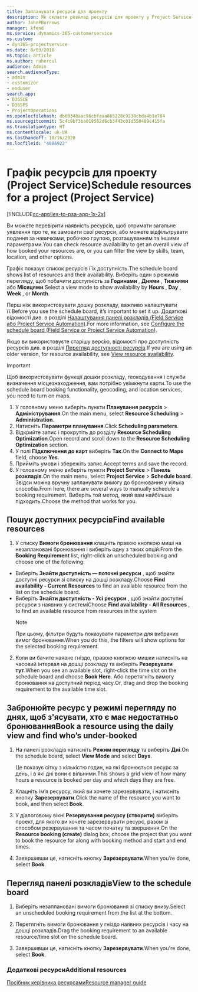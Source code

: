 ```yaml
---
title: Запланувати ресурси для проекту
description: Як скласти розклад ресурсів для проекту у Project Service
author: JohnPBurrows
manager: kfend
ms.service: dynamics-365-customerservice
ms.custom:
- dyn365-projectservice
ms.date: 8/03/2018
ms.topic: article
ms.author: ruhercul
audience: Admin
search.audienceType:
- admin
- customizer
- enduser
search.app:
- D365CE
- D365PS
- ProjectOperations
ms.openlocfilehash: db69348aac96cbfaaa865228c9230cbda4b1e784
ms.sourcegitcommit: 5c4c9bf3ba018562d6cb3443c01d550489c415fa
ms.translationtype: HT
ms.contentlocale: uk-UA
ms.lasthandoff: 10/16/2020
ms.locfileid: "4086922"
---
```

# <a name="schedule-resources-for-a-project-project-service"></a><span data-ttu-id="e7adb-103">Графік ресурсів для проекту (Project Service)</span><span class="sxs-lookup"><span data-stu-id="e7adb-103">Schedule resources for a project (Project Service)</span></span>

[!INCLUDE[cc-applies-to-psa-app-1x-2x](../includes/cc-applies-to-psa-app-1x-2x.md)]

<span data-ttu-id="e7adb-104">Ви можете перевірити наявність ресурсів, щоб отримати загальне уявлення про те, як замовити свої ресурси, або можете відфільтрувати подання за навичками, робочою групою, розташуванням та іншими параметрами.</span><span class="sxs-lookup"><span data-stu-id="e7adb-104">You can check resource availability to get an overall view of how booked your resources are, or you can filter the view by skills, team, location, and other options.</span></span>  
  
<span data-ttu-id="e7adb-105">Графік показує список ресурсів і їх доступність.</span><span class="sxs-lookup"><span data-stu-id="e7adb-105">The schedule board shows list of resources and their availability.</span></span> <span data-ttu-id="e7adb-106">Виберіть один з режимів перегляду, щоб побачити доступність за **Годинами** , **Днями** , **Тижнями** або **Місяцями**.</span><span class="sxs-lookup"><span data-stu-id="e7adb-106">Select a view mode to show availability by **Hours** , **Day** , **Week** , or **Month**.</span></span>  
  
<span data-ttu-id="e7adb-107">Перш ніж використовувати дошку розкладу, важливо налаштувати її.</span><span class="sxs-lookup"><span data-stu-id="e7adb-107">Before you use the schedule board, it’s important to set it up.</span></span> <span data-ttu-id="e7adb-108">Додаткові відомості див. в розділі [Налаштування панелі розкладів (Field Service або Project Service Automation)](https://docs.microsoft.com/dynamics365/field-service/configure-schedule-board).</span><span class="sxs-lookup"><span data-stu-id="e7adb-108">For more information, see [Configure the schedule board (Field Service or Project Service Automation)](https://docs.microsoft.com/dynamics365/field-service/configure-schedule-board).</span></span>
  
<span data-ttu-id="e7adb-109">Якщо ви використовуєте старішу версію, відомості про доступність ресурсів див. в розділі [Перегляд доступності ресурсів](../psa/view-resource-availability.md).</span><span class="sxs-lookup"><span data-stu-id="e7adb-109">If you are using an older version, for resource availability, see [View resource availability](../psa/view-resource-availability.md).</span></span>  

> [!IMPORTANT]
>  <span data-ttu-id="e7adb-110">Щоб використовувати функції дошки розкладу, геокодування і служби визначення місцезнаходження, вам потрібно увімкнути карти.</span><span class="sxs-lookup"><span data-stu-id="e7adb-110">To use the schedule board booking functionality, geocoding, and location services, you need to turn on maps.</span></span>  
> 
> 1. <span data-ttu-id="e7adb-111">У головному меню виберіть пункти **Планування ресурсів** > **Адміністрування**.</span><span class="sxs-lookup"><span data-stu-id="e7adb-111">On the main menu, select **Resource Scheduling** > **Administration**.</span></span>  
> 2. <span data-ttu-id="e7adb-112">Натисніть **Параметри планування**.</span><span class="sxs-lookup"><span data-stu-id="e7adb-112">Click **Scheduling parameters**.</span></span>  
> 3. <span data-ttu-id="e7adb-113">Відкрийте запис і прокрутіть до розділу **Resource Scheduling Optimization**.</span><span class="sxs-lookup"><span data-stu-id="e7adb-113">Open record and scroll down to the **Resource Scheduling Optimization** section.</span></span>  
> 4. <span data-ttu-id="e7adb-114">У полі **Підключення до карт** виберіть **Так**.</span><span class="sxs-lookup"><span data-stu-id="e7adb-114">On the **Connect to Maps** field, choose **Yes**.</span></span>  
> 5. <span data-ttu-id="e7adb-115">Прийміть умови і збережіть запис.</span><span class="sxs-lookup"><span data-stu-id="e7adb-115">Accept terms and save the record.</span></span>  
> 6. <span data-ttu-id="e7adb-116">У головному меню виберіть пункти **Project Service** > **Панель розкладів**.</span><span class="sxs-lookup"><span data-stu-id="e7adb-116">On the main menu, select **Project Service** > **Schedule board**.</span></span> <span data-ttu-id="e7adb-117">Звідси можна вручну запланувати вимогу до бронювання у кілька способів.</span><span class="sxs-lookup"><span data-stu-id="e7adb-117">From here, there are several ways to manually schedule a booking requirement.</span></span> <span data-ttu-id="e7adb-118">Виберіть той метод, який вам найбільше підходить.</span><span class="sxs-lookup"><span data-stu-id="e7adb-118">Choose the method that works for you.</span></span>
  
## <a name="find-available-resources"></a><span data-ttu-id="e7adb-119">Пошук доступних ресурсів</span><span class="sxs-lookup"><span data-stu-id="e7adb-119">Find available resources</span></span>

1.  <span data-ttu-id="e7adb-120">У списку **Вимоги бронювання** клацніть правою кнопкою миші на незаплановані бронювання і виберіть одну з таких опцій:</span><span class="sxs-lookup"><span data-stu-id="e7adb-120">From the **Booking Requirement** list, right-click an unscheduled booking and choose one of the following:</span></span>  
  
- <span data-ttu-id="e7adb-121">Виберіть **Знайти доступність — поточні ресурси** , щоб знайти доступні ресурси зі списку на дошці розкладу.</span><span class="sxs-lookup"><span data-stu-id="e7adb-121">Choose **Find availability - Current Resources** to find an available resource from the list on the schedule board.</span></span>  
- <span data-ttu-id="e7adb-122">Виберіть **Знайти доступність - Усі ресурси** , щоб знайти доступні ресурси з наявних у системі</span><span class="sxs-lookup"><span data-stu-id="e7adb-122">Choose **Find availability - All Resources** , to find an available resource from resources in the system</span></span>  
   > [!NOTE]
   >  <span data-ttu-id="e7adb-123">При цьому, фільтри будуть показувати параметри для вибраних вимог бронювання.</span><span class="sxs-lookup"><span data-stu-id="e7adb-123">When you do this, the filters will show options for the selected booking requirement.</span></span>  
  
2. <span data-ttu-id="e7adb-124">Коли ви бачите наявне гніздо, правою кнопкою мишки натисніть на часовий інтервал на дошці розкладу та виберіть **Резервувати тут**.</span><span class="sxs-lookup"><span data-stu-id="e7adb-124">When you see an available slot, right-click the time slot on the schedule board and choose **Book Here**.</span></span> <span data-ttu-id="e7adb-125">Або перетягніть вимогу бронювання на доступний період часу.</span><span class="sxs-lookup"><span data-stu-id="e7adb-125">Or, drag and drop the booking requirement to the available time slot.</span></span>  
  

## <a name="book-a-resource-using-the-daily-view-and-find-whos-under-booked"></a><span data-ttu-id="e7adb-126">Забронюйте ресурс у режимі перегляду по днях, щоб з'ясувати, хто є має недостатньо бронювання</span><span class="sxs-lookup"><span data-stu-id="e7adb-126">Book a resource using the daily view and find who’s under-booked</span></span>
  
1.  <span data-ttu-id="e7adb-127">На панелі розкладів натисніть **Режим перегляду** та виберіть **Дні**.</span><span class="sxs-lookup"><span data-stu-id="e7adb-127">On the schedule board, select **View Mode** and select **Days**.</span></span>  
  
    <span data-ttu-id="e7adb-128">Це показує сітку з кількістю годин, на які бронюється ресурс за день, і в які дні вони є вільними.</span><span class="sxs-lookup"><span data-stu-id="e7adb-128">This shows a grid view of how many hours a resource is booked per day and which days they are free.</span></span>  
  
2.  <span data-ttu-id="e7adb-129">Клацніть ім’я ресурсу, який ви хочете зарезервувати, і натисніть кнопку **Зарезервувати**.</span><span class="sxs-lookup"><span data-stu-id="e7adb-129">Click the name of the resource you want to book, and then select **Book**.</span></span>  
  
3.  <span data-ttu-id="e7adb-130">У діалоговому вікні **Резервування ресурсу (створити)** виберіть проект, для якого ви хочете зарезервувати ресурс, разом зі способом резервування та часом початку та звершення.</span><span class="sxs-lookup"><span data-stu-id="e7adb-130">On the **Resource booking (create)** dialog box, choose the project that you want to book the resource for along with booking method and start and end times.</span></span>  
  
4.  <span data-ttu-id="e7adb-131">Завершивши це, натисніть кнопку **Зарезервувати**.</span><span class="sxs-lookup"><span data-stu-id="e7adb-131">When you’re done, select **Book**.</span></span>  
  
## <a name="view-to-the-schedule-board"></a><span data-ttu-id="e7adb-132">Перегляд панелі розкладів</span><span class="sxs-lookup"><span data-stu-id="e7adb-132">View to the schedule board</span></span>
  
1.  <span data-ttu-id="e7adb-133">Виберіть незаплановані вимоги бронювання зі списку внизу.</span><span class="sxs-lookup"><span data-stu-id="e7adb-133">Select an unscheduled booking requirement from the list at the bottom.</span></span>  
  
2.  <span data-ttu-id="e7adb-134">Перетягніть вимоги бронювання у гніздо наявних ресурсів і часу на дошці розкладів.</span><span class="sxs-lookup"><span data-stu-id="e7adb-134">Drag the booking requirement to an available resource/time slot on the schedule board.</span></span>  
  
3.  <span data-ttu-id="e7adb-135">Завершивши це, натисніть кнопку **Зарезервувати**.</span><span class="sxs-lookup"><span data-stu-id="e7adb-135">When you're done, select **Book**.</span></span>  
  
### <a name="additional-resources"></a><span data-ttu-id="e7adb-136">Додаткові ресурси</span><span class="sxs-lookup"><span data-stu-id="e7adb-136">Additional resources</span></span>  
 [<span data-ttu-id="e7adb-137">Посібник керівника ресурсами</span><span class="sxs-lookup"><span data-stu-id="e7adb-137">Resource manager guide</span></span>](../psa/resource-manager-guide.md)
